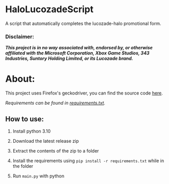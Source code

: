 HaloLucozadeScript
===============
A script that automatically completes the lucozade-halo promotional form.

### Disclaimer:
_**This project is in no way associated with, endorsed by, or otherwise affiliated with the
Microsoft Corporation, Xbox Game Studios, 343 Industries, Suntory Holding Limited, or its Lucozade brand.**_

About:
======
This project uses Firefox's geckodriver, you can find the source code [here](https://github.com/mozilla/geckodriver/releases).

_Requirements can be found in [requirements.txt](requirements.txt)._



How to use:
-----------
1. Install python 3.10

2. Download the latest release zip

3. Extract the contents of the zip to a folder

4. Install the requirements using `pip install -r requirements.txt` while in the folder

5. Run `main.py` with python